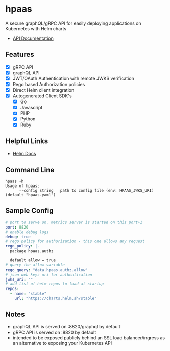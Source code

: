 # hpaas

A secure graphQL/gRPC API for easily deploying applications on Kubernetes with Helm charts

- [API Documentation](https://autom8ter.github.io/hpaas/)

## Features
- [x] gRPC API
- [x] graphQL API
- [x] JWT/OAuth Authentication with remote JWKS verification
- [x] Rego based Authorization policies
- [x] Direct Helm client integration
- [x] Autogenerated Client SDK's
    - [x] Go
    - [x] Javascript
    - [x] PHP
    - [x] Python
    - [x] Ruby
    
## Helpful Links
- [Helm Docs](https://helm.sh/docs/)

## Command Line

```
hpaas -h
Usage of hpaas:
      --config string   path to config file (env: HPAAS_JWKS_URI) (default "hpaas.yaml")
```

## Sample Config


```yaml
# port to serve on. metrics server is started on this port+1
port: 8820
# enable debug logs
debug: true
# rego policy for authorization - this one allows any request
rego_policy: |-
  package hpaas.authz

  default allow = true
# query the allow variable
rego_query: "data.hpaas.authz.allow"
# json web keys uri for authentication
jwks_uri: ""
# add list of helm repos to load at startup
repos:
  - name: "stable"
    url: "https://charts.helm.sh/stable"
```

## Notes

- graphQL API is served on :8820/graphql by default
- gRPC API is served on :8820 by default
- intended to be exposed publicly behind an SSL load balancer/ingress as an alternative to exposing your Kubernetes API